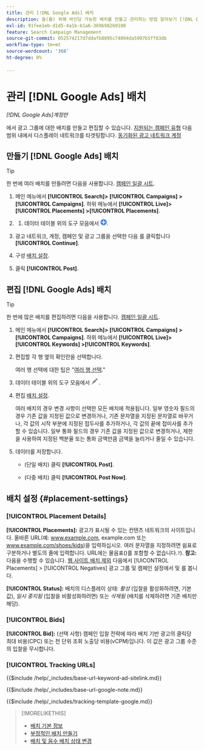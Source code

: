 ```yaml
---
title: 관리 [!DNL Google Ads] 배치
description: 을(를) 위해 바인딩 가능한 배치를 만들고 관리하는 방법 알아보기 [!DNL Google Ads] 광고 그룹.
exl-id: 91fee1eb-d1d5-4a1b-b1a6-369b98269100
feature: Search Campaign Management
source-git-commit: 052574217d7ddafb8895c74094da5997b5ff83db
workflow-type: tm+mt
source-wordcount: '368'
ht-degree: 0%

---
```


# 관리 [!DNL Google Ads] 배치

*[!DNL Google Ads]계정만*

에서 광고 그룹에 대한 배치를 만들고 편집할 수 있습니다. [지원되는 캠페인 유형](/help/search-social-commerce/introduction/supported-inventory.md) 다음 범위 내에서 디스플레이 네트워크를 타겟팅합니다. [동기화된 광고 네트워크 계정](/help/search-social-commerce/campaign-management/accounts/ad-network-account-about.md)

## 만들기 [!DNL Google Ads] 배치

>[!TIP]
>
>한 번에 여러 배치를 만들려면 다음을 사용합니다. [캠페인 일괄 시트](/help/search-social-commerce/campaign-management/bulksheets/bulksheet-about.md).

1. 메인 메뉴에서 **[!UICONTROL Search]> [!UICONTROL Campaigns] >[!UICONTROL Campaigns]**. 하위 메뉴에서 **[!UICONTROL Live]> [!UICONTROL Placements] >[!UICONTROL Placements]**.

1. 
   1. 데이터 테이블 위의 도구 모음에서 ![만들기](/help/search-social-commerce/assets/add.png "만들기").

1. 광고 네트워크, 계정, 캠페인 및 광고 그룹을 선택한 다음 를 클릭합니다 **[!UICONTROL Continue]**.

1. 구성 [배치 설정](#placement-settings).

1. 클릭 **[!UICONTROL Post]**.

## 편집 [!DNL Google Ads] 배치

>[!TIP]
>
>한 번에 많은 배치를 편집하려면 다음을 사용합니다. [캠페인 일괄 시트](/help/search-social-commerce/campaign-management/bulksheets/bulksheet-about.md).

1. 메인 메뉴에서 **[!UICONTROL Search]> [!UICONTROL Campaigns] >[!UICONTROL Campaigns]**. 하위 메뉴에서 **[!UICONTROL Live]> [!UICONTROL Keywords] >[!UICONTROL Keywords]**.

1. 편집할 각 행 옆의 확인란을 선택합니다.

   여러 행 선택에 대한 팁은 &quot;[여러 행 선택](/help/search-social-commerce/common-tasks/navigation-editing-selection/multiple-rows-select.md).&quot;

1. 데이터 테이블 위의 도구 모음에서 ![편집](/help/search-social-commerce/assets/edit.png "편집") .

1. 편집 [배치 설정](#placement-settings).

   여러 배치의 경우 변경 사항이 선택한 모든 배치에 적용됩니다. 일부 영숫자 필드의 경우 기존 값을 지정된 값으로 변경하거나, 기존 문자열을 지정된 문자열로 바꾸거나, 각 값의 시작 부분에 지정된 접두사를 추가하거나, 각 값의 끝에 접미사를 추가할 수 있습니다. 일부 통화 필드의 경우 기존 값을 지정된 값으로 변경하거나, 제한을 사용하여 지정된 백분율 또는 통화 금액만큼 금액을 늘리거나 줄일 수 있습니다.

1. 데이터를 저장합니다.

   * (단일 배치) 클릭 **[!UICONTROL Post]**.

   * (다중 배치) 클릭 **[!UICONTROL Post Now]**.

## 배치 설정 {#placement-settings}

### [!UICONTROL Placement Details]

**[!UICONTROL Placements]:** 광고가 표시될 수 있는 컨텐츠 네트워크의 사이트입니다. 올바른 URL(예: www.example.com, example.com 또는 www.example.com/shoes/kids)을 입력하십시오. 여러 문자열을 지정하려면 쉼표로 구분하거나 별도의 줄에 입력합니다. URL에는 물음표()를 포함할 수 없습니다.`?`). **참고:** 다음을 수행할 수 있습니다. [웹 사이트 배치 제외](placement-negative-create.md) 다음에서 [!UICONTROL Placements] > [!UICONTROL Negatives] 광고 그룹 및 캠페인 설정에서 및 를 봅니다.

**[!UICONTROL Status]:** 배치의 디스플레이 상태: *활성* (입찰을 활성화하려면, 기본값), *일시 중지됨* (입찰을 비활성화하려면) 또는 *삭제됨* (배치를 삭제하려면 기존 배치만 해당).

### [!UICONTROL Bids]

**[!UICONTROL Bid]:** (선택 사항) 캠페인 입찰 전략에 따라 배치 기반 광고의 클릭당 최대 비용(CPC) 또는 천 단위 조회 노출당 비용(vCPM)입니다. 이 값은 광고 그룹 수준의 입찰을 무시합니다.

<!-- If the placement is in a standard optimized portfolio, then the specified bid is applied for one day. Afterward, the optimization capability places bids according to its own calculations. -->

### [!UICONTROL Tracking URLs]

<!-- **[!UICONTROL Base URL]:** -->

{{$include /help/_includes/base-url-keyword-ad-sitelink.md}}

<!-- note -->

{{$include /help/_includes/base-url-google-note.md}}

<!-- **[!UICONTROL Tracking Template]:** -->

{{$include /help/_includes/tracking-template-google.md}}

>[!MORELIKETHIS]
>
>* [배치 기본 정보](placement-about.md)
>* [부정적인 배치 만들기](placement-negative-create.md)
>* [배치 및 음수 배치 상태 변경](placement-status-edit.md)
